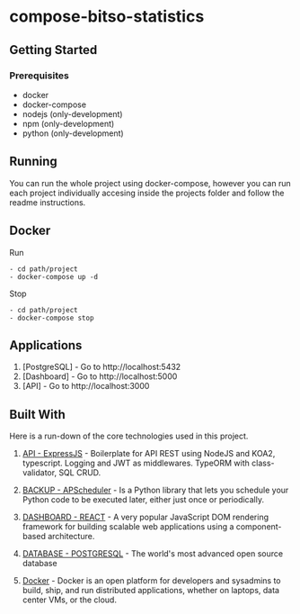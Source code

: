 # compose-bitso-statistics

## Getting Started

### Prerequisites

- docker
- docker-compose
- nodejs (only-development)
- npm (only-development)
- python (only-development)

## Running

You can run the whole project using docker-compose, however you can run each project individually accesing inside the projects folder and follow the readme instructions.

## Docker

Run

``` #!/bin/bash
- cd path/project
- docker-compose up -d
```

Stop

``` #!/bin/bash
- cd path/project
- docker-compose stop
```

## Applications

1. [PostgreSQL] - Go to http://localhost:5432
2. [Dashboard] - Go to http://localhost:5000
3. [API] - Go to http://localhost:3000

## Built With

Here is a run-down of the core technologies used in this project.

1. [API - ExpressJS](https://www.npmjs.com/package/node-typescript-koa-rest) - Boilerplate for API REST using NodeJS and KOA2, typescript. Logging and JWT as middlewares. TypeORM with class-validator, SQL CRUD.

2. [BACKUP - APScheduler](https://apscheduler.readthedocs.io/en/latest/) - Is a Python library that lets you schedule your Python code to be executed later, either just once or periodically.

3. [DASHBOARD - REACT](https://reactjs.org/) - A very popular JavaScript DOM rendering framework for building scalable web applications using a component-based architecture.

4. [DATABASE - POSTGRESQL](https://www.postgresql.org/) - The world's most advanced open source database

5. [Docker](https://www.docker.com/) - Docker is an open platform for developers and sysadmins to build, ship, and run distributed applications, whether on laptops, data center VMs, or the cloud.